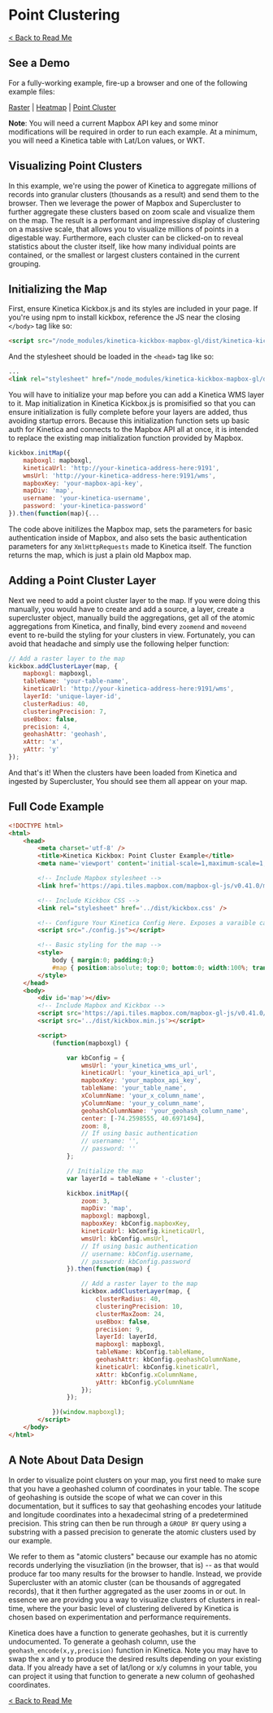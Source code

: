 # **Point Clustering**

[< Back to Read Me](../README.md)

## See a Demo

For a fully-working example, fire-up a browser and one of the following example files:

[Raster](../examples/wms-raster.html) | [Heatmap](../examples/wms-heatmap.html) | [Point Cluster](../examples/point-cluster.html)

**Note**: You will need a current Mapbox API key and some minor modifications will be required in order to run each example. At a minimum, you will need a Kinetica table with Lat/Lon values, or WKT.

## Visualizing Point Clusters

In this example, we're using the power of Kinetica to aggregate millions of records into granular clusters (thousands as a result) and send them to the browser. Then we leverage the power of Mapbox and Supercluster to further aggregate these clusters based on zoom scale and visualize them on the map. The result is a performant and impressive display of clustering on a massive scale, that allows you to visualize millions of points in a digestable way. Furthermore, each cluster can be clicked-on to reveal statistics about the cluster itself, like how many individual points are contained, or the smallest or largest clusters contained in the current grouping.

## Initializing the Map

First, ensure Kinetica Kickbox.js and its styles are included in your page. If you're using npm to install kickbox, reference the JS near the closing `</body>` tag like so:

```html
<script src="/node_modules/kinetica-kickbox-mapbox-gl/dist/kinetica-kickbox-mapbox-gl.min.js"></script>
```

And the stylesheet should be loaded in the `<head>` tag like so:

```html
...
<link rel="stylesheet" href="/node_modules/kinetica-kickbox-mapbox-gl/dist/kinetica-kickbox-mapbox-gl.min.css" />
```

You will have to initialize your map before you can add a Kinetica WMS layer to it. Map initialization in Kinetica Kickbox.js is promisified so that you can ensure initialization is fully complete before your layers are added, thus avoiding startup errors. Because this initialization function sets up basic auth for Kinetica and connects to the Mapbox API all at once, it is intended to replace the existing map initialization function provided by Mapbox.

```javascript
kickbox.initMap({
    mapboxgl: mapboxgl,
    kineticaUrl: 'http://your-kinetica-address-here:9191',
    wmsUrl: 'http://your-kinetica-address-here:9191/wms',
    mapboxKey: 'your-mapbox-api-key',
    mapDiv: 'map',
    username: 'your-kinetica-username',
    password: 'your-kinetica-password'
}).then(function(map){...
```

The code above initilizes the Mapbox map, sets the parameters for basic authentication inside of Mapbox, and also sets the basic authentication parameters for any `XmlHttpRequests` made to Kinetica itself. The function returns the map, which is just a plain old Mapbox map.

## Adding a Point Cluster Layer

Next we need to add a point cluster layer to the map. If you were doing this manually, you would have to create and add a source, a layer, create a supercluster object, manually build the aggregations, get all of the atomic aggregations from Kinetica, and finally, bind every `zoomend` and `moveend` event to re-build the styling for your clusters in view. Fortunately, you can avoid that headache and simply use the following helper function:

```javascript
// Add a raster layer to the map
kickbox.addClusterLayer(map, {
    mapboxgl: mapboxgl,
    tableName: 'your-table-name',
    kineticaUrl: 'http://your-kinetica-address-here:9191/wms',
    layerId: 'unique-layer-id',
    clusterRadius: 40,
    clusteringPrecision: 7,
    useBbox: false,
    precision: 4,
    geohashAttr: 'geohash',
    xAttr: 'x',
    yAttr: 'y'
});
```

And that's it! When the clusters have been loaded from Kinetica and ingested by Supercluster, You should see them all appear on your map.

## Full Code Example

```html
<!DOCTYPE html>
<html>
    <head>
        <meta charset='utf-8' />
        <title>Kinetica Kickbox: Point Cluster Example</title>
        <meta name='viewport' content='initial-scale=1,maximum-scale=1,user-scalable=no' />

        <!-- Include Mapbox stylesheet -->
        <link href='https://api.tiles.mapbox.com/mapbox-gl-js/v0.41.0/mapbox-gl.css' rel='stylesheet' />

        <!-- Include Kickbox CSS -->
        <link rel="stylesheet" href='../dist/kickbox.css' />

        <!-- Configure Your Kinetica Config Here. Exposes a varaible called "kbConfig" -->
        <script src="./config.js"></script>

        <!-- Basic styling for the map -->
        <style>
            body { margin:0; padding:0;}
            #map { position:absolute; top:0; bottom:0; width:100%; transition: all 0.3s; }
        </style>
    </head>
    <body>
        <div id='map'></div>
        <!-- Include Mapbox and Kickbox -->
        <script src='https://api.tiles.mapbox.com/mapbox-gl-js/v0.41.0/mapbox-gl.js'></script>
        <script src='../dist/kickbox.min.js'></script>

        <script>
            (function(mapboxgl) {

                var kbConfig = {
                    wmsUrl: 'your_kinetica_wms_url',
                    kineticaUrl: 'your_kinetica_api_url',
                    mapboxKey: 'your_mapbox_api_key',
                    tableName: 'your_table_name',
                    xColumnName: 'your_x_column_name',
                    yColumnName: 'your_y_column_name',
                    geohashColumnName: 'your_geohash_column_name',
                    center: [-74.2598555, 40.6971494],
                    zoom: 8,
                    // If using basic authentication
                    // username: '',
                    // password: ''
                };

                // Initialize the map
                var layerId = tableName + '-cluster';

                kickbox.initMap({
                    zoom: 3,
                    mapDiv: 'map',
                    mapboxgl: mapboxgl,
                    mapboxKey: kbConfig.mapboxKey,
                    kineticaUrl: kbConfig.kineticaUrl,
                    wmsUrl: kbConfig.wmsUrl,
                    // If using basic authentication
                    // username: kbConfig.username,
                    // password: kbConfig.password
                }).then(function(map) {

                    // Add a raster layer to the map
                    kickbox.addClusterLayer(map, {
                        clusterRadius: 40,
                        clusteringPrecision: 10,
                        clusterMaxZoom: 24,
                        useBbox: false,
                        precision: 9,
                        layerId: layerId,
                        mapboxgl: mapboxgl,
                        tableName: kbConfig.tableName,
                        geohashAttr: kbConfig.geohashColumnName,
                        kineticaUrl: kbConfig.kineticaUrl,
                        xAttr: kbConfig.xColumnName,
                        yAttr: kbConfig.yColumnName
                    });
                });

            })(window.mapboxgl);
        </script>
    </body>
</html>
```

## A Note About Data Design

In order to visualize point clusters on your map, you first need to make sure that you have a geohashed column of coordinates in your table. The scope of geohashing is outside the scope of what we can cover in this documentation, but it suffices to say that geohashing encodes your latitude and longitude coordinates into a hexadecimal string of a predetermined precision. This string can then be run through a `GROUP BY` query using a substring with a passed precision to generate the atomic clusters used by our example.

We refer to them as "atomic clusters" because our example has no atomic records underlying the visuzliation (in the browser, that is) -- as that would produce far too many results for the browser to handle. Instead, we provide Supercluster with an atomic cluster (can be thousands of aggregated records), that it then further aggregated as the user zooms in or out. In essence we are providng you a way to visualize clusters of clusters in real-time, where the your basic level of clustering delivered by Kinetica is chosen based on experimentation and performance requirements.

Kinetica does have a function to generate geohashes, but it is currently undocumented. To generate a geohash column, use the `geohash_encode(x,y,precision)` function in Kinetica. Note you may have to swap the x and y to produce the desired results depending on your existing data. If you already have a set of lat/long or x/y columns in your table, you can project it using that function to generate a new column of geohashed coordinates.

[< Back to Read Me](./../README.md)